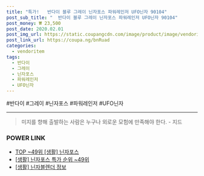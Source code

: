 ```yaml
--- 
title: "특가!   반다이 블루 그레이 닌자포스 파워레인저 UFO닌자 90104" 
post_sub_title: "  반다이 블루 그레이 닌자포스 파워레인저 UFO닌자 90104" 
post_money: ₩ 23,500 
post_date: 2020.02.01 
post_img_url: https://static.coupangcdn.com/image/product/image/vendoritem/2016/08/04/3033624110/0eb0a1e7-fd66-41d3-b9d1-9d27fa6e1887.jpg 
post_link_url: https://coupa.ng/bnRuad 
categories: 
  - vendoritem 
tags: 
  - 반다이 
  - 그레이 
  - 닌자포스 
  - 파워레인저 
  - UFO닌자 
--- 
```

  #반다이 #그레이 #닌자포스 #파워레인저 #UFO닌자 
<hr> 

> 미지를 향해 출발하는 사람은 누구나 외로운 모험에 만족해야 한다. - 지드 


### POWER LINK

* <a href="https://blog.naver.com/an0733/221792424667" target="_blank"> TOP ~49위 [생활] 닌자포스</a>
* <a href="https://blog.naver.com/sakai111/221792424679" target="_blank"> [생활] 닌자포스 특가 순위 ~49위</a>
* <a href="https://blog.naver.com/sakai111/221759530930" target="_blank"> [생활] 닌자블렌더 정보 </a>
